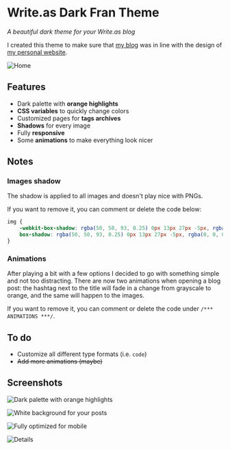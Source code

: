 # Write.as Dark Fran Theme

*A beautiful dark theme for your Write.as blog*

I created this theme to make sure that [my blog](https://blog.iamfran.com) was in line with the design of [my personal website](https://iamfran.com).

![Home](https://i.snap.as/xZuovPhQ.jpg)

## Features

* Dark palette with **orange highlights**
* **CSS variables** to quickly change colors
* Customized pages for **tags archives**
* **Shadows** for every image
* Fully **responsive**
* Some **animations** to make everything look nicer

## Notes

### Images shadow

The shadow is applied to all images and doesn't play nice with PNGs.

If you want to remove it, you can comment or delete the code below:

```css
img {
    -webkit-box-shadow: rgba(50, 50, 93, 0.25) 0px 13px 27px -5px, rgba(0, 0, 0, 0.3) 0px 8px 16px -8px;
    box-shadow: rgba(50, 50, 93, 0.25) 0px 13px 27px -5px, rgba(0, 0, 0, 0.3) 0px 8px 16px -8px;
}
```

### Animations

After playing a bit with a few options I decided to go with something simple and not too distracting.
There are now two animations when opening a blog post: the hashtag next to the title will fade in a change from grayscale to orange, and the same will happen to the images.

If you want to remove it, you can comment or delete the code under `/*** ANIMATIONS ***/`.

## To do

* Customize all different type formats (i.e. `code`)
* ~~Add more animations (maybe)~~

## Screenshots

![Dark palette with orange highlights](https://i.snap.as/iBpD9Sya.jpg)

![White background for your posts](https://i.snap.as/rZb34itU.jpg)

![Fully optimized for mobile](https://i.snap.as/8fdJwadK.jpg)

![Details](https://i.snap.as/W4chEIkj.jpg)